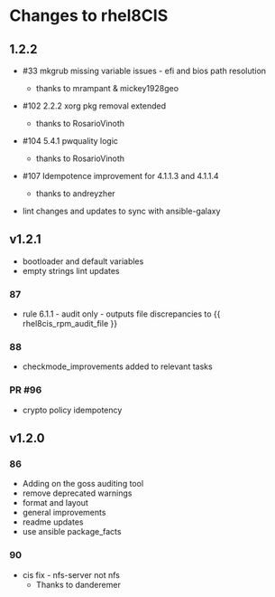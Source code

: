 # Changes to rhel8CIS

## 1.2.2

- #33 mkgrub missing variable issues - efi and bios path resolution
  - thanks to mrampant & mickey1928geo
- #102 2.2.2 xorg pkg removal extended
  - thanks to RosarioVinoth
- #104 5.4.1 pwquality logic
  - thanks to RosarioVinoth
- #107 Idempotence improvement for 4.1.1.3 and 4.1.1.4
  - thanks to andreyzher

- lint changes and updates to sync with ansible-galaxy

## v1.2.1

- bootloader and default variables
- empty strings lint updates

### 87

- rule 6.1.1 - audit only - outputs file discrepancies to {{ rhel8cis_rpm_audit_file }}

### 88

- checkmode_improvements added to relevant tasks

### PR #96

- crypto policy idempotency

## v1.2.0

### 86

- Adding on the goss auditing tool
- remove deprecated warnings
- format and layout
- general improvements
- readme updates
- use ansible package_facts

### 90

- cis fix - nfs-server not nfs
  - Thanks to danderemer
